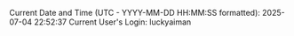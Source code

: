 Current Date and Time (UTC - YYYY-MM-DD HH:MM:SS formatted): 2025-07-04 22:52:37
Current User's Login: luckyaiman
